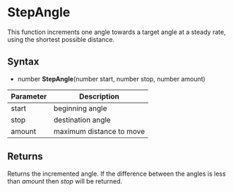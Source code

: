 # StepAngle

This function increments one angle towards a target angle at a steady rate, using the shortest possible distance.

## Syntax

- number **StepAngle**(number start, number stop, number amount)

| Parameter | Description |
|---|---|
| start | beginning angle |
| stop | destination angle |
| amount | maximum distance to move |

## Returns

Returns the incremented angle. If the difference between the angles is less than *amount* then *stop* will be returned.
